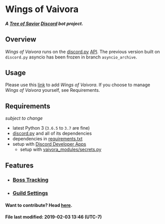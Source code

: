 # Wings of Vaivora
#### _A [Tree of Savior][tos] [Discord][discord] bot project._

## Overview

_Wings of Vaivora_ runs on the [discord.py][discord.py] [API][api].
The previous version built on `discord.py` asyncio has been frozen in branch `asyncio_archive`.

## Usage

Please use this [link][link] to add _Wings of Vaivora_. If you choose to manage _Wings of Vaivora_ yourself, see Requirements.

## Requirements
_subject to change_

+ latest Python 3 (`3.6.5` to `3.7` are fine)
+ [discord.py][discord.py] and all of its dependencies
+ dependencies in [requirements.txt](requirements.txt)
+ setup with [Discord Developer Apps][dev]
    - setup with [vaivora_modules/secrets.py](vaivora_modules/secrets.py.example)

## Features

+ ### [Boss Tracking](docs/BOSS.md)

+ ### [Guild Settings](docs/SETTINGS.md)


#### Want to contribute? Head [here](docs/CONTRIBUTING.md).


#### File last modified: 2019-02-03 13:46 (UTC-7)

[tos]: https://treeofsavior.com/
[discord]: https://discordapp.com/
[discord.py]: https://github.com/Rapptz/discord.py/tree/rewrite
[api]: http://discordpy.readthedocs.io/en/rewrite/api.html
[dev]: https://discordapp.com/developers/applications/me
[link]: https://dark-nova.me/wings-of-vaivora